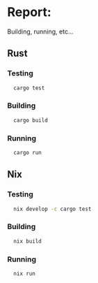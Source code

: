 # Report:

Building, running, etc...

## Rust

### Testing

```bash
  cargo test
```

### Building

```bash
  cargo build
```

### Running

```bash
  cargo run
```

## Nix

### Testing

```bash
  nix develop -c cargo test
```

### Building

```bash
  nix build
```

### Running

```bash
  nix run
```

